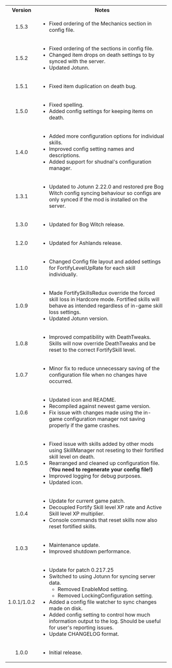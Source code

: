 <table>
	<tbody>
		<tr>
			<th align="center">Version</th>
			<th align="center">Notes</th>
		</tr>
		<tr>
			<td align="center">1.5.3</td>
			<td align="left">
				<ul>
					<li>Fixed ordering of the Mechanics section in config file.</li>
				</ul>
			</td>
		</tr>
		<tr>
			<td align="center">1.5.2</td>
			<td align="left">
				<ul>
					<li>Fixed ordering of the sections in config file.</li>
					<li>Changed item drops on death settings to by synced with the server.</li>
					<li>Updated Jotunn.</li>
				</ul>
			</td>
		</tr>
		<tr>
			<td align="center">1.5.1</td>
			<td align="left">
				<ul>
					<li>Fixed item duplication on death bug.</li>
				</ul>
			</td>
		</tr>
		<tr>
			<td align="center">1.5.0</td>
			<td align="left">
				<ul>
					<li>Fixed spelling.</li>
					<li>Added config settings for keeping items on death.</li>
				</ul>
			</td>
		</tr>
		<tr>
			<td align="center">1.4.0</td>
			<td align="left">
				<ul>
					<li>Added more configuration options for individual skills.</li>
					<li>Improved config setting names and descriptions.</li>
					<li>Added support for shudnal's configuration manager.</li>
				</ul>
			</td>
		</tr>
		<tr>
			<td align="center">1.3.1</td>
			<td align="left">
				<ul>
					<li>Updated to Jotunn 2.22.0 and restored pre Bog Witch config syncing behaviour so configs are only synced if the mod is installed on the server.</li>
				</ul>
			</td>
		</tr>
		<tr>
			<td align="center">1.3.0</td>
			<td align="left">
				<ul>
					<li>Updated for Bog Witch release.</li>
				</ul>
			</td>
		</tr>
		<tr>
			<td align="center">1.2.0</td>
			<td align="left">
				<ul>
					<li>Updated for Ashlands release.</li>
				</ul>
			</td>
		</tr>
		<tr>
			<td align="center">1.1.0</td>
			<td align="left">
				<ul>
					<li>Changed Config file layout and added settings for FortifyLevelUpRate for each skill individually.</li>
				</ul>
			</td>
		</tr>
		<tr>
			<td align="center">1.0.9</td>
			<td align="left">
				<ul>
					<li>Made FortifySkillsRedux override the forced skill loss in Hardcore mode. Fortified skills will behave as intended regardless of in-game skill loss settings.</li>
					<li>Updated Jotunn version.</li>
				</ul>
			</td>
		</tr>
		<tr>
			<td align="center">1.0.8</td>
			<td align="left">
				<ul>
					<li>Improved compatibility with DeathTweaks. Skills will now override DeathTweaks and be reset to the correct FortifySkill level.</li>
				</ul>
			</td>
		</tr>
		<tr>
			<td align="center">1.0.7</td>
			<td align="left">
				<ul>
					<li>Minor fix to reduce unnecessary saving of the configuration file when no changes have occurred.</li>
				</ul>
			</td>
		</tr>
		<tr>
			<td align="center">1.0.6</td>
			<td align="left">
				<ul>
					<li>Updated icon and README.</li>
					<li>Recompiled against newest game version.</li>
					<li>Fix issue with changes made using the in-game configuration manager not saving properly if the game crashes.</li>
				</ul>
			</td>
		</tr>
		<tr>
			<td align="center">1.0.5</td>
			<td align="left">
				<ul>
					<li>Fixed issue with skills added by other mods using SkillManager not reseting to their fortified skill level on death.</li>
					<li>Rearranged and cleaned up configuration file. (<b>You need to regenerate your config file!)</b></li>
					<li>Improved logging for debug purposes.</li>
					<li>Updated icon.</li>
				</ul>
			</td>
		</tr>
		<tr>
			<td align="center">1.0.4</td>
			<td align="left">
				<ul>
					<li>Update for current game patch.</li>
					<li>Decoupled Fortify Skill level XP rate and Active Skill level XP multiplier.</li>
					<li>Console commands that reset skills now also reset fortified skills.</li>
				</ul>
			</td>
		</tr>
		<tr>
			<td align="center">1.0.3</td>
			<td align="left">
				<ul>
					<li>Maintenance update.</li>
					<li>Improved shutdown performance.</li>
				</ul>
			</td>
		</tr>
		<tr>
			<td align="center">1.0.1/1.0.2</td>
			<td align="left">
				<ul>
					<li>Update for patch 0.217.25</li>
					<li>
						Switched to using Jotunn for syncing server data.
						<ul>
							<li>Removed EnableMod setting.</li>
							<li>Removed LockingConfiguration setting.</li>
						</ul>
					</li>
					<li>Added a config file watcher to sync changes made on disk.</li>
					<li>Added config setting to control how much information output to the log. Should be useful for user's reporting issues.</li>
					<li>Update CHANGELOG format.</li>
				</ul>
			</td>
		</tr>
		<tr>
			<td align="center">1.0.0</td>
			<td align="left">
				<ul>
					<li>Initial release.</li>
				</ul>
			</td>
		</tr>
	</tbody>
</table>

